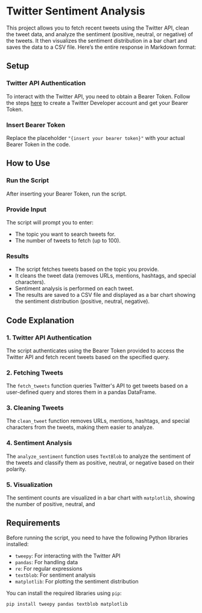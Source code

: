 # Twitter Sentiment Analysis

This project allows you to fetch recent tweets using the Twitter API, clean the tweet data, and analyze the sentiment (positive, neutral, or negative) of the tweets. It then visualizes the sentiment distribution in a bar chart and saves the data to a CSV file.
Here’s the entire response in Markdown format:

## Setup

### Twitter API Authentication
To interact with the Twitter API, you need to obtain a Bearer Token. Follow the steps [here](https://developer.twitter.com/en/docs/authentication/oauth-2-0) to create a Twitter Developer account and get your Bearer Token.

### Insert Bearer Token
Replace the placeholder `"{insert your bearer token}"` with your actual Bearer Token in the code.

## How to Use

### Run the Script
After inserting your Bearer Token, run the script.

### Provide Input
The script will prompt you to enter:
- The topic you want to search tweets for.
- The number of tweets to fetch (up to 100).

### Results
- The script fetches tweets based on the topic you provide.
- It cleans the tweet data (removes URLs, mentions, hashtags, and special characters).
- Sentiment analysis is performed on each tweet.
- The results are saved to a CSV file and displayed as a bar chart showing the sentiment distribution (positive, neutral, negative).

## Code Explanation

### 1. Twitter API Authentication
The script authenticates using the Bearer Token provided to access the Twitter API and fetch recent tweets based on the specified query.

### 2. Fetching Tweets
The `fetch_tweets` function queries Twitter's API to get tweets based on a user-defined query and stores them in a pandas DataFrame.

### 3. Cleaning Tweets
The `clean_tweet` function removes URLs, mentions, hashtags, and special characters from the tweets, making them easier to analyze.

### 4. Sentiment Analysis
The `analyze_sentiment` function uses `TextBlob` to analyze the sentiment of the tweets and classify them as positive, neutral, or negative based on their polarity.

### 5. Visualization
The sentiment counts are visualized in a bar chart with `matplotlib`, showing the number of positive, neutral, and

## Requirements

Before running the script, you need to have the following Python libraries installed:

- `tweepy`: For interacting with the Twitter API
- `pandas`: For handling data
- `re`: For regular expressions
- `textblob`: For sentiment analysis
- `matplotlib`: For plotting the sentiment distribution

You can install the required libraries using `pip`:

```bash
pip install tweepy pandas textblob matplotlib
